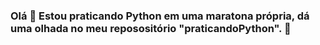 ### Olá 👋 Estou praticando Python em uma maratona própria, dá uma olhada no meu reposositório "praticandoPython". 🐍
<!--
**ClaudemirWS/ClaudemirWS** is a ✨ _special_ ✨ repository because its `README.md` (this file) appears on your GitHub profile.

Here are some ideas to get you started:

- 🔭 I’m currently working on ...
- 🌱 I’m currently learning ...
- 👯 I’m looking to collaborate on ...
- 🤔 I’m looking for help with ...
- 💬 Ask me about ...
- 📫 How to reach me: ...
- 😄 Pronouns: ...
- ⚡ Fun fact: ...
-->
